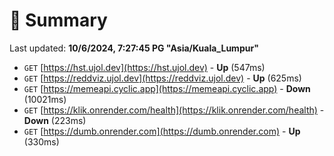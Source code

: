 # 📖 Summary
Last updated: **10/6/2024, 7:27:45 PG "Asia/Kuala_Lumpur"**

- `GET` [https://hst.ujol.dev](https://hst.ujol.dev) - **Up** (547ms)
- `GET` [https://reddviz.ujol.dev](https://reddviz.ujol.dev) - **Up** (625ms)
- `GET` [https://memeapi.cyclic.app](https://memeapi.cyclic.app) - **Down** (10021ms)
- `GET` [https://klik.onrender.com/health](https://klik.onrender.com/health) - **Down** (223ms)
- `GET` [https://dumb.onrender.com](https://dumb.onrender.com) - **Up** (330ms)
